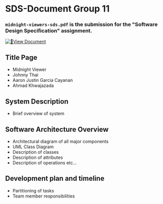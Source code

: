 # SDS-Document Group 11
### `midnight-viewers-sds.pdf` is the submission for the "Software Design Specification" assignment.

[![📄View Document](https://img.shields.io/badge/📄View-Document-white)](midnight-viewers-sds.pdf)

## Title Page
* Midnight Viewer
* Johnny Thai
* Aaron Justin Garcia Cayanan
* Ahmad Khwajazada

## System Description
* Brief overview of system

## Software Architecture Overview
* Architectural diagram of all major components
* UML Class Diagram
* Description of classes
* Description of attributes
* Description of operations
etc...

## Development plan and timeline
* Partitioning of tasks
* Team member responsibilities
